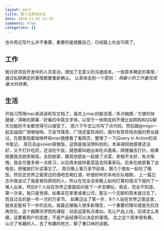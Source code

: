 ```yaml
---
layout: post
title: 第十五周流水记
date: 2010-11-02 12:35
comments: true
categories: []
---
```

也许周记写什么并不重要，重要的是提醒自己，已经踏上社会15周了。
<h2>工作</h2>
我讨厌项目开发中的人员变动，增加了无意义的沟通成本。一些原本确定的事情／通过私聊确定的事情都要重新确认。
认真体会到一个原则： <em>用最小的工作量完成最大的效果</em>。
<h2>生活</h2>
开始习惯用mac来阅读和写文档了，喜欢上mac的敲击感／多点触摸／方便的快捷键／清晰的屏幕／好看的中英文字体，以至于一些明显的不便比如网购和QQ聊天功能的不全都觉得可以接受了。
周六下午去公司写了点代码，然后跟@migo一起去益田广场喝咖啡。万圣节降至，广场还蛮热闹的，偶尔有穿奇怪衣服的男女路过。在那里抱着咖啡杯和mac随便看了看网页，整理了一下jQuery in Action的读书笔记。
周日去@vivien家做饭，这倒是我没预料到的。本来得知她感冒还没好，又不打针吃药，还没吃午饭，就想着叫她出来吃点面条，顺便骗去打针。结果她邀我去她家做饭。去到她家，跟其他朋友一起做了点菜，卖相不太好，有点惭愧，我会尽量多做一点练习，以后周末就拎着菜篮去同事家玩。后来在她家看了会电视，把催她打针这事忘了。
周日晚上事万圣节前夜，跟几个朋友一起吃了晚饭，然后去世界之窗旁边的酒吧去喝红酒，听很好听的本地乐队唱歌。
上一篇日志中我说过了我是冒险原则的人，所以在完全没有晚上如何打算的情况下就约了一堆人出来，然后8个人站在世界之窗面前问我下一步去哪玩，我说，完全不知道，第一次来。我只是觉得，如果呆在家里或者公司，那又一个无聊的周末就过去了，而且过去的是一年一次的万圣节。
如果迈出了第一步，8个人站在世界之窗这里，就肯定能有下一步的去处。我最近被输入很多新理念，一个重要的理论就是先抗住再优化，这个跟腾讯学院的课程：动态运营有点类似。先让产品上线，后续怎么发展，这要看用户的态度，不是产品经理可以决定的事情。
总之这个周末很有趣，认识了有趣的人，去了有趣的地方，聊了重口味的话题。
